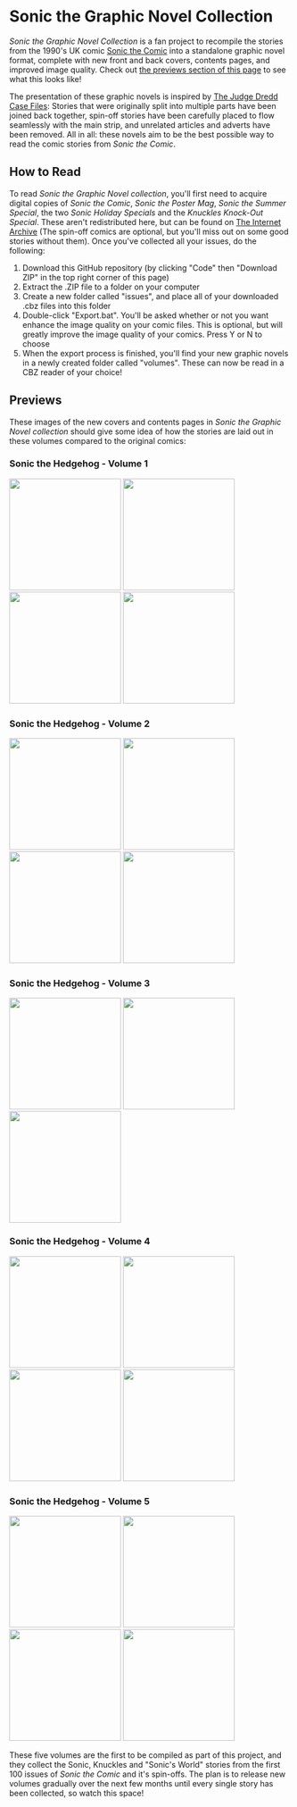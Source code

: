 # Sonic the Graphic Novel Collection

*Sonic the Graphic Novel Collection* is a fan project to recompile the stories from the 1990's UK comic [Sonic the Comic](https://en.wikipedia.org/wiki/Sonic_the_Comic) into a standalone graphic novel format, complete with new front and back covers, contents pages, and improved image quality. Check out [the previews section of this page](#previews) to see what this looks like!

The presentation of these graphic novels is inspired by [The Judge Dredd Case Files](https://shop.2000ad.com/catalogue/graphic-novels/dredd-case-files): Stories that were originally split into multiple parts have been joined back together, spin-off stories have been carefully placed to flow seamlessly with the main strip, and unrelated articles and adverts have been removed. All in all: these novels aim to be the best possible way to read the comic stories from *Sonic the Comic*.

## How to Read

To read *Sonic the Graphic Novel collection*, you'll first need to acquire digital copies of *Sonic the Comic*, *Sonic the Poster Mag*, *Sonic the Summer Special*, the two *Sonic Holiday Specials* and the *Knuckles Knock-Out Special*. These aren't redistributed here, but can be found on [The Internet Archive](https://archive.org/) (The spin-off comics are optional, but you'll miss out on some good stories without them). Once you've collected all your issues, do the following:

1. Download this GitHub repository (by clicking "Code" then "Download ZIP" in the top right corner of this page)
2. Extract the .ZIP file to a folder on your computer
3. Create a new folder called "issues", and place all of your downloaded .cbz files into this folder
4. Double-click "Export.bat". You'll be asked whether or not you want enhance the image quality on your comic files. This is optional, but will greatly improve the image quality of your comics. Press Y or N to choose
5. When the export process is finished, you'll find your new graphic novels in a newly created folder called "volumes". These can now be read in a CBZ reader of your choice!

## Previews

These images of the new covers and contents pages in *Sonic the Graphic Novel collection* should give some idea of how the stories are laid out in these volumes compared to the original comics:

### Sonic the Hedgehog - Volume 1
<img src="data/Sonic%20the%20Hedgehog%20-%20Volume%201/front_cover.png" width="200"> <img src="data/Sonic%20the%20Hedgehog%20-%20Volume%201/contents.png" width="200"><img src="data/Sonic%20the%20Hedgehog%20-%20Volume%201/contents2.png" width="200"> <img src="data/Sonic%20the%20Hedgehog%20-%20Volume%201/back_cover.png" width="200">

### Sonic the Hedgehog - Volume 2
<img src="data/Sonic%20the%20Hedgehog%20-%20Volume%202/front_cover.png" width="200"> <img src="data/Sonic%20the%20Hedgehog%20-%20Volume%202/contents.png" width="200"><img src="data/Sonic%20the%20Hedgehog%20-%20Volume%202/contents2.png" width="200"> <img src="data/Sonic%20the%20Hedgehog%20-%20Volume%202/back_cover.png" width="200">

### Sonic the Hedgehog - Volume 3
<img src="data/Sonic%20the%20Hedgehog%20-%20Volume%203/front_cover.png" width="200"> <img src="data/Sonic%20the%20Hedgehog%20-%20Volume%203/contents.png" width="200"> <img src="data/Sonic%20the%20Hedgehog%20-%20Volume%203/back_cover.png" width="200">

### Sonic the Hedgehog - Volume 4
<img src="data/Sonic%20the%20Hedgehog%20-%20Volume%204/front_cover.png" width="200"> <img src="data/Sonic%20the%20Hedgehog%20-%20Volume%204/contents.png" width="200"><img src="data/Sonic%20the%20Hedgehog%20-%20Volume%204/contents2.png" width="200"> <img src="data/Sonic%20the%20Hedgehog%20-%20Volume%204/back_cover.png" width="200">

### Sonic the Hedgehog - Volume 5
<img src="data/Sonic%20the%20Hedgehog%20-%20Volume%205/front_cover.png" width="200"> <img src="data/Sonic%20the%20Hedgehog%20-%20Volume%205/contents.png" width="200"><img src="data/Sonic%20the%20Hedgehog%20-%20Volume%205/contents2.png" width="200"> <img src="data/Sonic%20the%20Hedgehog%20-%20Volume%205/back_cover.png" width="200">

These five volumes are the first to be compiled as part of this project, and they collect the Sonic, Knuckles and "Sonic's World" stories from the first 100 issues of *Sonic the Comic* and it's spin-offs. The plan is to release new volumes gradually over the next few months until every single story has been collected, so watch this space!
